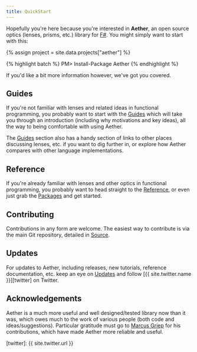 ```yaml
---
title: QuickStart
---
```


Hopefully you're here because you're interested in __Aether__, an open source optics (lenses, prisms, etc.) library for [F#][fsharp]. You might simply want to start with this:

{% assign project = site.data.projects["aether"] %}

{% highlight batch %}
PM> Install-Package Aether
{% endhighlight %}

If you'd like a bit more information however, we've got you covered.

## Guides

If you're not familiar with lenses and related ideas in functional programming, you probably want to start with the [Guides][guides] which will take you through an introduction (including why motivations and key ideas), all the way to being comfortable with using Aether.

The [Guides][guides] section also has a handy section of links to other places discussing lenses, etc. if you want to dig further in, or explore how Aether compares with other language implementations.

## Reference

If you're already familiar with lenses and other optics in functional programming, you probably want to head straight to the [Reference][reference], or even just grab the [Packages][packages] and get started.

## Contributing

Contributions in any form are welcome. The easiest way to contribute is via the main Git repository, detailed in [Source][source].

## Updates

For updates to Aether, including releases, new tutorials, reference documentation, etc. keep an eye on [Updates][updates] and follow [{{ site.twitter.name }}][twitter] on Twitter.

## Acknowledgements

Aether is a much more useful and well designed/tested library now than it was, which owes much to the work of various people (both code and ideas/suggestions). Particular gratitude must go to [Marcus Griep][griep] for his contributions, which have made Aether more reliable and useful.

<!--- Local --->

[guides]: /aether/guides
[reference]: /aether/reference
[packages]:  /aether/packages
[source]: /aether/source
[updates]: /aether/updates

<!--- External --->

[fsharp]: http://fsharp.org
[twitter]: {{ site.twitter.url }}

<!--- People --->

[griep]: https://github.com/neoeinstein
